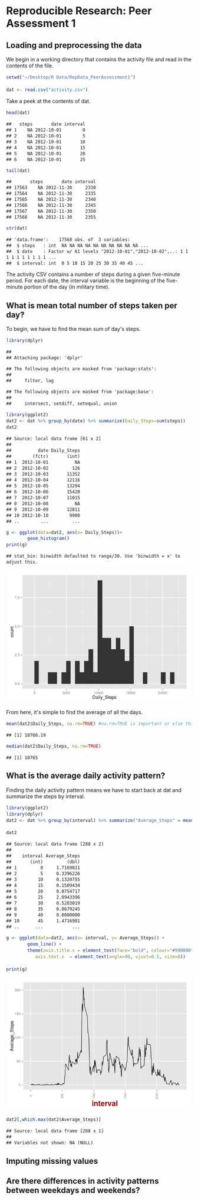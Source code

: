 # Reproducible Research: Peer Assessment 1


## Loading and preprocessing the data
We begin in a working directory that contains the activity file and read in the contents of the file. 


```r
setwd("~/Desktop/R Data/RepData_PeerAssessment1")

dat <- read.csv("activity.csv")
```

Take a peek at the contents of dat.

```r
head(dat)
```

```
##   steps       date interval
## 1    NA 2012-10-01        0
## 2    NA 2012-10-01        5
## 3    NA 2012-10-01       10
## 4    NA 2012-10-01       15
## 5    NA 2012-10-01       20
## 6    NA 2012-10-01       25
```

```r
tail(dat)
```

```
##       steps       date interval
## 17563    NA 2012-11-30     2330
## 17564    NA 2012-11-30     2335
## 17565    NA 2012-11-30     2340
## 17566    NA 2012-11-30     2345
## 17567    NA 2012-11-30     2350
## 17568    NA 2012-11-30     2355
```

```r
str(dat)
```

```
## 'data.frame':	17568 obs. of  3 variables:
##  $ steps   : int  NA NA NA NA NA NA NA NA NA NA ...
##  $ date    : Factor w/ 61 levels "2012-10-01","2012-10-02",..: 1 1 1 1 1 1 1 1 1 1 ...
##  $ interval: int  0 5 10 15 20 25 30 35 40 45 ...
```

The activity CSV contains a number of steps during a given five-minute period. For each date, the interval variable is the beginning of the five-minute portion of the day (in military time). 
## What is mean total number of steps taken per day?
To begin, we have to find the mean sum of day's steps.

```r
library(dplyr)
```

```
## 
## Attaching package: 'dplyr'
```

```
## The following objects are masked from 'package:stats':
## 
##     filter, lag
```

```
## The following objects are masked from 'package:base':
## 
##     intersect, setdiff, setequal, union
```

```r
library(ggplot2)
dat2 <- dat %>% group_by(date) %>% summarize(Daily_Steps=sum(steps))
dat2
```

```
## Source: local data frame [61 x 2]
## 
##          date Daily_Steps
##        (fctr)       (int)
## 1  2012-10-01          NA
## 2  2012-10-02         126
## 3  2012-10-03       11352
## 4  2012-10-04       12116
## 5  2012-10-05       13294
## 6  2012-10-06       15420
## 7  2012-10-07       11015
## 8  2012-10-08          NA
## 9  2012-10-09       12811
## 10 2012-10-10        9900
## ..        ...         ...
```

```r
g <- ggplot(data=dat2, aes(x= Daily_Steps))+
        geom_histogram()
print(g)
```

```
## stat_bin: binwidth defaulted to range/30. Use 'binwidth = x' to adjust this.
```

![](PA1_template_files/figure-html/unnamed-chunk-5-1.png)

From here, it's simple to find the average of all the days.


```r
mean(dat2$Daily_Steps, na.rm=TRUE) #na.rm=TRUE is important or else this will return NA
```

```
## [1] 10766.19
```

```r
median(dat2$Daily_Steps, na.rm=TRUE)
```

```
## [1] 10765
```

## What is the average daily activity pattern?
Finding the daily activity pattern means we have to start back at dat and summarize the steps by interval.

```r
library(ggplot2)
library(dplyr)
dat2 <- dat %>% group_by(interval) %>% summarize("Average_Steps" = mean(steps, na.rm=TRUE))

dat2
```

```
## Source: local data frame [288 x 2]
## 
##    interval Average_Steps
##       (int)         (dbl)
## 1         0     1.7169811
## 2         5     0.3396226
## 3        10     0.1320755
## 4        15     0.1509434
## 5        20     0.0754717
## 6        25     2.0943396
## 7        30     0.5283019
## 8        35     0.8679245
## 9        40     0.0000000
## 10       45     1.4716981
## ..      ...           ...
```

```r
g <- ggplot(data=dat2, aes(x= interval, y= Average_Steps)) +
        geom_line() +
        theme(axis.title.x = element_text(face="bold", colour="#990000", size=20),
           axis.text.x  = element_text(angle=90, vjust=0.5, size=8))

print(g)
```

![](PA1_template_files/figure-html/unnamed-chunk-7-1.png)

```r
dat2[,which.max(dat2$Average_Steps)]
```

```
## Source: local data frame [288 x 1]
## 
## Variables not shown: NA (NULL)
```


## Imputing missing values



## Are there differences in activity patterns between weekdays and weekends?
